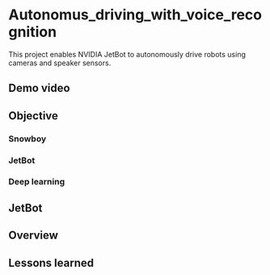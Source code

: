 # Autonomus_driving_with_voice_recognition

This project enables NVIDIA JetBot to autonomously drive robots using cameras and speaker sensors. 
## Demo video

## Objective
### Snowboy
### JetBot
### Deep learning

## JetBot

## Overview

## Lessons learned
